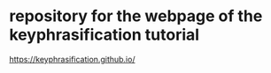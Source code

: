 # repository for the webpage of the keyphrasification tutorial

https://keyphrasification.github.io/
